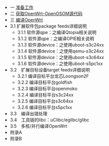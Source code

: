 

- 一 [准备工作](/blog/#!/2014/06/09/OpenWrt开发文档-准备工作)
- 二 [获取OpenWrt-OpenOSOM源代码](/blog/#!/2014/06/09/OpenWrt开发文档-获取OpenWrt源代码)
- 三 [编译OpenWrt](/blog/#!/2014/06/09/OpenWrt开发文档-编译OpenWrt)
 - 3.1  扩展软件包package feeds详细说明
     - 3.1.1  软件源qpe：之编译Qtopia相关说明
     - 3.1.2  软件源qpe：之编译OPIE相关说明
     - 3.1.3  软件源device：之使用uboot-s3c24xx
     - 3.1.4  软件源device：之使用qemu-s3c24xx
     - 3.1.5  软件源device：之使用uboot-s3c64xx
     - 3.1.6  软件源device：之使用uboot-s5pc1xx
 - 3.2　扩展目标设备target feeds详细说明
     - 3.2.1  编译目标平台龙芯Loongson2F
     - 3.2.2  编译目标平台goldfish
     - 3.2.3  编译目标平台openmoko
     - 3.2.4  编译目标平台s3c24xx
     - 3.2.5  编译目标平台s3c64xx
     - 3.2.6  编译目标平台s5pc1xx
 - 3.3　编译出错处理
 - 3.4　工具链的libc：uClibc/eglibc/glibc
 - 3.5　多核/并行编译OpenWrt
- 附录A　
- 附录B　



